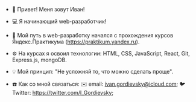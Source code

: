 - 👋 Привет! Меня зовут Иван!
- 💻 Я начинающий web-разработчик!
- 🏫 Мой путь в web-разработку начался с прохождения курсов Яндекс.Практикума (https://praktikum.yandex.ru).
- ⚙️ На курсах я освоил технологии: HTML, CSS, JavaScript, React, Git, Express.js, mongoDB. 
- 💡 Мой принцип: "Не усложняй то, что можно сделать проще". 


- ☎️ Как со мной связаться:
    ✉️ email: ivan.gordievsky@icloud.com;
    🐦 Twitter: https://twitter.com/I_Gordievsky;


